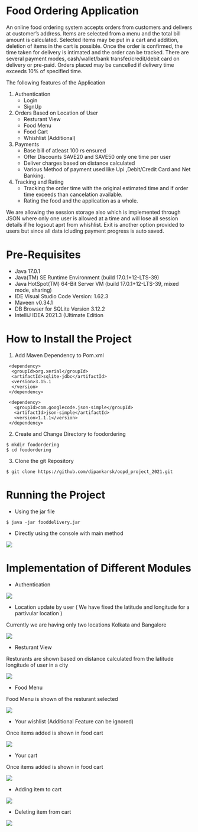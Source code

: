 # Food Ordering Application 

An online food ordering system accepts orders from customers and delivers at customer’s
address. Items are selected from a menu and the total bill amount is calculated. Selected items
may be put in a cart and addition, deletion of items in the cart is possible. Once the order is
confirmed, the time taken for delivery is intimated and the order can be tracked. There are
several payment modes, cash/wallet/bank transfer/credit/debit card on delivery or pre-paid.
Orders placed may be cancelled if delivery time exceeds 10% of specified time.

The following features of the Application

1. Authentication
   - Login
   - SignUp
2. Orders Based on Location of User
   - Resturant View
   - Food Menu
   - Food Cart
   - Whishlist (Additional)
3. Payments
   - Base bill of atleast 100 rs ensured
   - Offer Discounts SAVE20 and SAVE50 only one time per user
   - Deliver charges based on distance calculated
   - Various Method of payment used like Upi ,Debit/Credit Card and Net Banking.
4. Tracking and Rating
   - Tracking the order time with the original estimated time and if order time exceeds than cancelation available.
   - Rating the food and the application as a whole.

We are allowing the session storage also which is implemented through JSON where only one user is allowed at a time and will lose all session details if he logsout aprt from whishlist. Exit is another option provided to users but since all data icluding payment progress is auto saved.

# Pre-Requisites

  - Java 17.0.1
  - Java(TM) SE Runtime Environment (build 17.0.1+12-LTS-39)
  - Java HotSpot(TM) 64-Bit Server VM (build 17.0.1+12-LTS-39, mixed mode, sharing)
  - IDE Visual Studio Code Version: 1.62.3
  - Maveen v0.34.1
  - DB Browser for SQLite Version 3.12.2
  - IntelliJ IDEA 2021.3 (Ultimate Edition


# How to Install the Project

 1. Add Maven Dependency to Pom.xml
 ```
  <dependency>
   <groupId>org.xerial</groupId>
   <artifactId>sqlite-jdbc</artifactId>
   <version>3.15.1
   </version>
  </dependency>
 ```
 ``` 
  <dependency>
	<groupId>com.googlecode.json-simple</groupId>
	<artifactId>json-simple</artifactId>
	<version>1.1.1</version>
  </dependency>
 ```
 2. Create and Change Directory to foodordering
 ```
 $ mkdir foodordering
 $ cd foodordering
 ```
 3. Clone the git Repository
 ```
 $ git clone https://github.com/dipankarsk/oopd_project_2021.git
```
# Running the Project

- Using the jar file
```
$ java -jar fooddelivery.jar
```
- Directly using the console with main method


<img src="/resources/1.png"/>

# Implementation of Different Modules

- Authentication
 
 <img src="/resources/2.png"/>

- Location update by user ( We have fixed the latitude and longitude for a partivular location )

 Currently we are having only two locations Kolkata and Bangalore

 <img src="/resources/3.png"/>

- Resturant View
  
Resturants are shown based on distance calculated from the latitude longitude of user in a city

 <img src="/resources/4.png"/>

- Food Menu

Food Menu is shown of the resturant selected

 <img src="/resources/5.png"/>

 - Your wishlist (Additional Feature can be ignored)

Once items added is shown in food cart

<img src="/resources/6.png"/>

- Your cart

Once items added is shown in food cart

<img src="/resources/7.png"/>

- Adding item to cart

<img src="/resources/8.png"/>

- Deleting item from cart

<img src="/resources/9.png"/>
